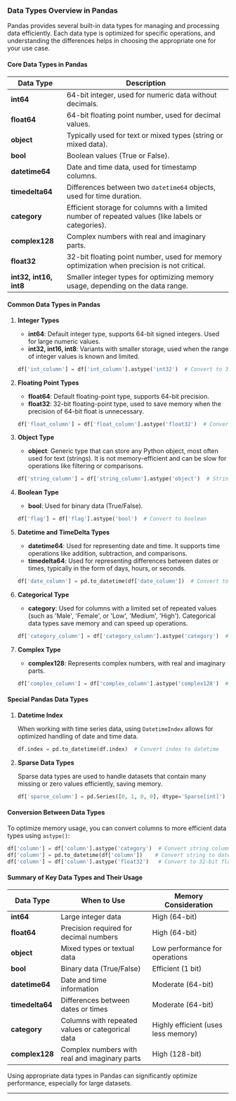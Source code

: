 ### Data Types Overview in Pandas

Pandas provides several built-in data types for managing and processing data efficiently. Each data type is optimized for specific operations, and understanding the differences helps in choosing the appropriate one for your use case.

#### Core Data Types in Pandas

| **Data Type**       | **Description**                                                                 |
|---------------------|---------------------------------------------------------------------------------|
| **int64**           | 64-bit integer, used for numeric data without decimals.                        |
| **float64**         | 64-bit floating point number, used for decimal values.                         |
| **object**          | Typically used for text or mixed types (string or mixed data).                  |
| **bool**            | Boolean values (True or False).                                                  |
| **datetime64**      | Date and time data, used for timestamp columns.                                 |
| **timedelta64**     | Differences between two `datetime64` objects, used for time duration.           |
| **category**        | Efficient storage for columns with a limited number of repeated values (like labels or categories). |
| **complex128**      | Complex numbers with real and imaginary parts.                                 |
| **float32**         | 32-bit floating point number, used for memory optimization when precision is not critical. |
| **int32, int16, int8** | Smaller integer types for optimizing memory usage, depending on the data range. |

#### Common Data Types in Pandas

1. **Integer Types**

   - **int64**: Default integer type, supports 64-bit signed integers. Used for large numeric values.
   - **int32, int16, int8**: Variants with smaller storage, used when the range of integer values is known and limited.

   ```python
   df['int_column'] = df['int_column'].astype('int32')  # Convert to 32-bit integer
   ```

2. **Floating Point Types**

   - **float64**: Default floating-point type, supports 64-bit precision.
   - **float32**: 32-bit floating-point type, used to save memory when the precision of 64-bit float is unnecessary.

   ```python
   df['float_column'] = df['float_column'].astype('float32')  # Convert to 32-bit float
   ```

3. **Object Type**

   - **object**: Generic type that can store any Python object, most often used for text (strings). It is not memory-efficient and can be slow for operations like filtering or comparisons.

   ```python
   df['string_column'] = df['string_column'].astype('object')  # String column
   ```

4. **Boolean Type**

   - **bool**: Used for binary data (True/False).

   ```python
   df['flag'] = df['flag'].astype('bool')  # Convert to boolean
   ```

5. **Datetime and TimeDelta Types**

   - **datetime64**: Used for representing date and time. It supports time operations like addition, subtraction, and comparisons.
   - **timedelta64**: Used for representing differences between dates or times, typically in the form of days, hours, or seconds.

   ```python
   df['date_column'] = pd.to_datetime(df['date_column'])  # Convert to datetime
   ```

6. **Categorical Type**

   - **category**: Used for columns with a limited set of repeated values (such as 'Male', 'Female', or 'Low', 'Medium', 'High'). Categorical data types save memory and can speed up operations.

   ```python
   df['category_column'] = df['category_column'].astype('category')  # Convert to categorical
   ```

7. **Complex Type**

   - **complex128**: Represents complex numbers, with real and imaginary parts.

   ```python
   df['complex_column'] = df['complex_column'].astype('complex128')  # Convert to complex number
   ```

#### Special Pandas Data Types

1. **Datetime Index**

   When working with time series data, using `DatetimeIndex` allows for optimized handling of date and time data.

   ```python
   df.index = pd.to_datetime(df.index)  # Convert index to datetime
   ```

2. **Sparse Data Types**

   Sparse data types are used to handle datasets that contain many missing or zero values efficiently, saving memory.

   ```python
   df['sparse_column'] = pd.Series([0, 1, 0, 0], dtype='Sparse[int]')
   ```

#### Conversion Between Data Types

To optimize memory usage, you can convert columns to more efficient data types using `astype()`:

```python
df['column'] = df['column'].astype('category')  # Convert string column to categorical
df['column'] = pd.to_datetime(df['column'])    # Convert string to datetime
df['column'] = df['column'].astype('float32')   # Convert to 32-bit float
```

#### Summary of Key Data Types and Their Usage

| **Data Type**   | **When to Use**                                                        | **Memory Consideration**   |
|-----------------|-------------------------------------------------------------------------|----------------------------|
| **int64**       | Large integer data                                                      | High (64-bit)              |
| **float64**     | Precision required for decimal numbers                                  | High (64-bit)              |
| **object**      | Mixed types or textual data                                              | Low performance for operations |
| **bool**        | Binary data (True/False)                                                 | Efficient (1 bit)           |
| **datetime64**  | Date and time information                                                | Moderate (64-bit)           |
| **timedelta64** | Differences between dates or times                                      | Moderate (64-bit)           |
| **category**    | Columns with repeated values or categorical data                         | Highly efficient (uses less memory) |
| **complex128**  | Complex numbers with real and imaginary parts                            | High (128-bit)             |

Using appropriate data types in Pandas can significantly optimize performance, especially for large datasets.

---
